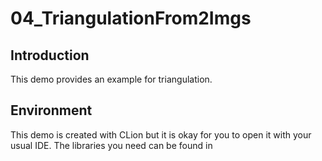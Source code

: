 # 04_TriangulationFrom2Imgs
## Introduction
This demo provides an example for triangulation. 
## Environment
This demo is created with CLion but it is okay for you to open it with your usual IDE.
The libraries you need can be found in 

